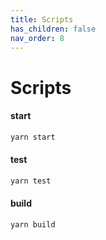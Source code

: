 ```yaml
---
title: Scripts
has_children: false
nav_order: 8
---
```


# Scripts

#### start

```bash
yarn start
```

#### test

```bash
yarn test
```

#### build

```bash
yarn build
```
